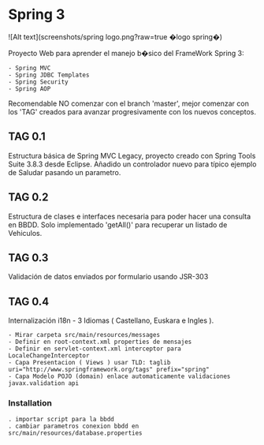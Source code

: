 # Spring 3
![Alt text](screenshots/spring logo.png?raw=true �logo spring�)

Proyecto Web para aprender el manejo b�sico del FrameWork Spring 3:

	- Spring MVC
	- Spring JDBC Templates	
	- Spring Security
	- Spring AOP	 

Recomendable NO comenzar con el branch 'master', mejor comenzar con los 'TAG' creados para avanzar progresivamente con los nuevos conceptos.

## TAG 0.1
Estructura básica de Spring MVC Legacy, proyecto creado con Spring Tools Suite 3.8.3 desde Eclipse.
Añadido un controlador nuevo para típico ejemplo de Saludar pasando un parametro.

## TAG 0.2
Estructura de clases e interfaces necesaria para poder hacer una consulta en BBDD. Solo implementado 'getAll()' para recuperar un listado de Vehiculos.

## TAG 0.3
Validación de datos enviados por formulario usando JSR-303

## TAG 0.4
Internalización i18n - 3 Idiomas ( Castellano, Euskara e Ingles ).

	- Mirar carpeta src/main/resources/messages
	- Definir en root-context.xml properties de mensajes
	- Definir en servlet-context.xml interceptor para LocaleChangeInterceptor
	- Capa Presentacion ( Views ) usar TLD: taglib uri="http://www.springframework.org/tags" prefix="spring"
	- Capa Modelo POJO (domain) enlace automaticamente validaciones javax.validation api 
	

### Installation 

	. importar script para la bbdd
	. cambiar parametros conexion bbdd en src/main/resources/database.properties
	


